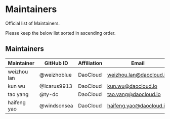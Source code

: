# Maintainers

Official list of Maintainers.

Please keep the below list sorted in ascending order.

## Maintainers

| Maintainer  | GitHub ID    | Affiliation | Email                     |
|-------------|--------------|-------------|---------------------------|
| weizhou lan | @weizhoblue  | DaoCloud    | <weizhou.lan@daocloud.io> |
| kun wu      | @Icarus9913  | DaoCloud    | <kun.wu@daocloud.io>      |
| tao yang    | @ty-dc       | DaoCloud    | <tao.yang@daocloud.io>    |
| haifeng yao | @windsonsea  | DaoCloud    | <haifeng.yao@daocloud.io> |
